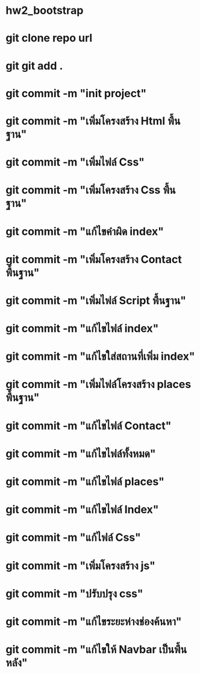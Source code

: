 # hw2_bootstrap
# git clone repo url
# git git add .
# git commit -m "init project"
# git commit -m "เพิ่มโครงสร้าง Html พื้นฐาน"
# git commit -m "เพิ่มไฟล์ Css"
# git commit -m "เพิ่มโครงสร้าง Css พื้นฐาน"
# git commit -m "แก้ไขคำผิด index" 
# git commit -m "เพิ่มโครงสร้าง Contact พื้นฐาน"
# git commit -m "เพิ่มไฟล์ Script พื้นฐาน"
# git commit -m "แก้ไขไฟล์ index"
# git commit -m "แก้ไขใส่สถานที่เพิ่ม index"
# git commit -m "เพิ่มไฟล์โครงสร้าง places พื้นฐาน"
# git commit -m "แก้ไขไฟล์ Contact"
# git commit -m "แก้ไขไฟล์ทั้งหมด"
# git commit -m "แก้ไขไฟล์ places"
# git commit -m "แก้ไขไฟล์ Index" 
# git commit -m "แก้ไฟล์ Css" 
# git commit -m "เพิ่มโครงสร้าง js"
# git commit -m "ปรับปรุง css"
# git commit -m "แก้ไขระยะห่างช่องค้นหา"
# git commit -m "แก้ไขให้ Navbar เป็นพื้นหลัง"